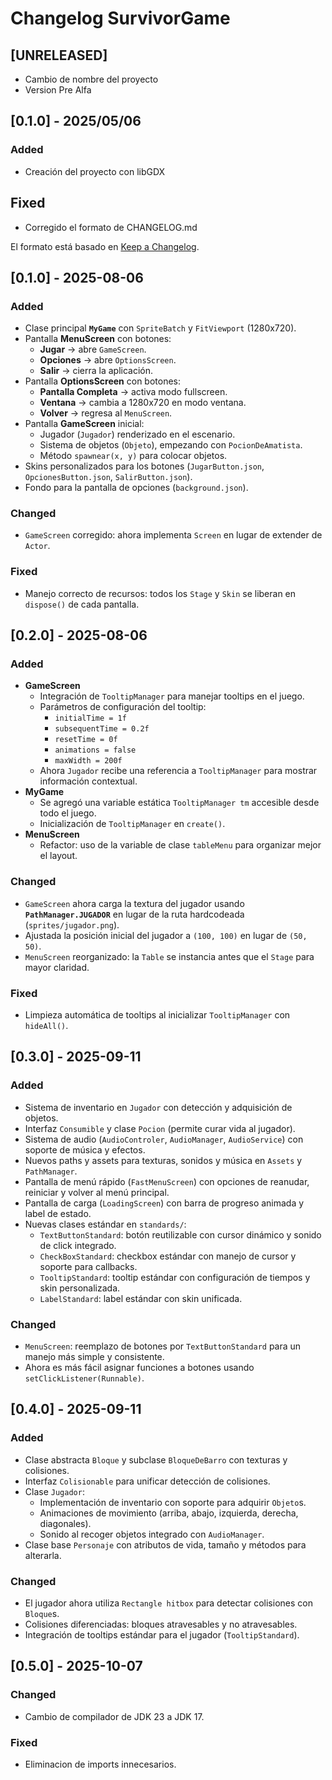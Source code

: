 # Changelog SurvivorGame

## [UNRELEASED]
- Cambio de nombre del proyecto
- Version Pre Alfa

## [0.1.0] - 2025/05/06
### Added
- Creación del proyecto con libGDX
## Fixed
- Corregido el formato de CHANGELOG.md


El formato está basado en [Keep a Changelog](https://keepachangelog.com/es-ES/1.0.0/).

## [0.1.0] - 2025-08-06
### Added
- Clase principal **`MyGame`** con `SpriteBatch` y `FitViewport` (1280x720).
- Pantalla **MenuScreen** con botones:
    - **Jugar** → abre `GameScreen`.
    - **Opciones** → abre `OptionsScreen`.
    - **Salir** → cierra la aplicación.
- Pantalla **OptionsScreen** con botones:
    - **Pantalla Completa** → activa modo fullscreen.
    - **Ventana** → cambia a 1280x720 en modo ventana.
    - **Volver** → regresa al `MenuScreen`.
- Pantalla **GameScreen** inicial:
    - Jugador (`Jugador`) renderizado en el escenario.
    - Sistema de objetos (`Objeto`), empezando con `PocionDeAmatista`.
    - Método `spawnear(x, y)` para colocar objetos.
- Skins personalizados para los botones (`JugarButton.json`, `OpcionesButton.json`, `SalirButton.json`).
- Fondo para la pantalla de opciones (`background.json`).

### Changed
- `GameScreen` corregido: ahora implementa `Screen` en lugar de extender de `Actor`.

### Fixed
- Manejo correcto de recursos: todos los `Stage` y `Skin` se liberan en `dispose()` de cada pantalla.

## [0.2.0] - 2025-08-06
### Added
- **GameScreen**
    - Integración de `TooltipManager` para manejar tooltips en el juego.
    - Parámetros de configuración del tooltip:
        - `initialTime = 1f`
        - `subsequentTime = 0.2f`
        - `resetTime = 0f`
        - `animations = false`
        - `maxWidth = 200f`
    - Ahora `Jugador` recibe una referencia a `TooltipManager` para mostrar información contextual.
- **MyGame**
    - Se agregó una variable estática `TooltipManager tm` accesible desde todo el juego.
    - Inicialización de `TooltipManager` en `create()`.
- **MenuScreen**
    - Refactor: uso de la variable de clase `tableMenu` para organizar mejor el layout.

### Changed
- `GameScreen` ahora carga la textura del jugador usando **`PathManager.JUGADOR`** en lugar de la ruta hardcodeada (`sprites/jugador.png`).
- Ajustada la posición inicial del jugador a `(100, 100)` en lugar de `(50, 50)`.
- `MenuScreen` reorganizado: la `Table` se instancia antes que el `Stage` para mayor claridad.

### Fixed
- Limpieza automática de tooltips al inicializar `TooltipManager` con `hideAll()`.

## [0.3.0] - 2025-09-11

### Added
- Sistema de inventario en `Jugador` con detección y adquisición de objetos.
- Interfaz `Consumible` y clase `Pocion` (permite curar vida al jugador).
- Sistema de audio (`AudioControler`, `AudioManager`, `AudioService`) con soporte de música y efectos.
- Nuevos paths y assets para texturas, sonidos y música en `Assets` y `PathManager`.
- Pantalla de menú rápido (`FastMenuScreen`) con opciones de reanudar, reiniciar y volver al menú principal.
- Pantalla de carga (`LoadingScreen`) con barra de progreso animada y label de estado.
- Nuevas clases estándar en `standards/`:
    - `TextButtonStandard`: botón reutilizable con cursor dinámico y sonido de click integrado.
    - `CheckBoxStandard`: checkbox estándar con manejo de cursor y soporte para callbacks.
    - `TooltipStandard`: tooltip estándar con configuración de tiempos y skin personalizada.
    - `LabelStandard`: label estándar con skin unificada.

### Changed
- `MenuScreen`: reemplazo de botones por `TextButtonStandard` para un manejo más simple y consistente.
- Ahora es más fácil asignar funciones a botones usando `setClickListener(Runnable)`.

## [0.4.0] - 2025-09-11

### Added
- Clase abstracta `Bloque` y subclase `BloqueDeBarro` con texturas y colisiones.
- Interfaz `Colisionable` para unificar detección de colisiones.
- Clase `Jugador`:
    - Implementación de inventario con soporte para adquirir `Objeto`s.
    - Animaciones de movimiento (arriba, abajo, izquierda, derecha, diagonales).
    - Sonido al recoger objetos integrado con `AudioManager`.
- Clase base `Personaje` con atributos de vida, tamaño y métodos para alterarla.

### Changed
- El jugador ahora utiliza `Rectangle hitbox` para detectar colisiones con `Bloque`s.
- Colisiones diferenciadas: bloques atravesables y no atravesables.
- Integración de tooltips estándar para el jugador (`TooltipStandard`).

## [0.5.0] - 2025-10-07

### Changed
- Cambio de compilador de JDK 23 a JDK 17.

### Fixed
- Eliminacion de imports innecesarios.
